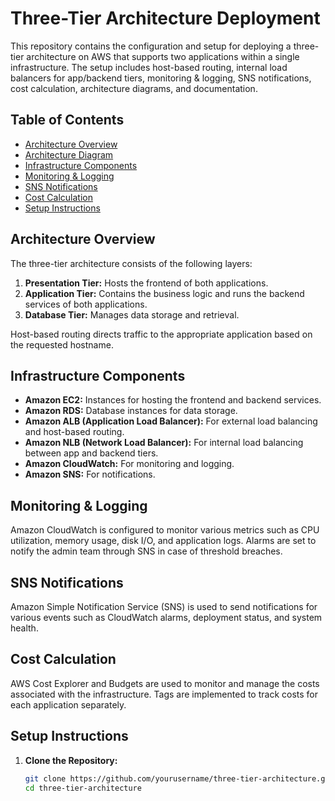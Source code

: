 # Three-Tier Architecture Deployment

This repository contains the configuration and setup for deploying a three-tier architecture on AWS that supports two applications within a single infrastructure. The setup includes host-based routing, internal load balancers for app/backend tiers, monitoring & logging, SNS notifications, cost calculation, architecture diagrams, and documentation.

## Table of Contents

- [Architecture Overview](#architecture-overview)
- [Architecture Diagram](#architecture-diagram)
- [Infrastructure Components](#infrastructure-components)
- [Monitoring & Logging](#monitoring--logging)
- [SNS Notifications](#sns-notifications)
- [Cost Calculation](#cost-calculation)
- [Setup Instructions](#setup-instructions)


## Architecture Overview

The three-tier architecture consists of the following layers:
1. **Presentation Tier:** Hosts the frontend of both applications.
2. **Application Tier:** Contains the business logic and runs the backend services of both applications.
3. **Database Tier:** Manages data storage and retrieval.

Host-based routing directs traffic to the appropriate application based on the requested hostname.

## Infrastructure Components

- **Amazon EC2:** Instances for hosting the frontend and backend services.
- **Amazon RDS:** Database instances for data storage.
- **Amazon ALB (Application Load Balancer):** For external load balancing and host-based routing.
- **Amazon NLB (Network Load Balancer):** For internal load balancing between app and backend tiers.
- **Amazon CloudWatch:** For monitoring and logging.
- **Amazon SNS:** For notifications.

## Monitoring & Logging

Amazon CloudWatch is configured to monitor various metrics such as CPU utilization, memory usage, disk I/O, and application logs. Alarms are set to notify the admin team through SNS in case of threshold breaches.

## SNS Notifications

Amazon Simple Notification Service (SNS) is used to send notifications for various events such as CloudWatch alarms, deployment status, and system health.

## Cost Calculation

AWS Cost Explorer and Budgets are used to monitor and manage the costs associated with the infrastructure. Tags are implemented to track costs for each application separately.

## Setup Instructions

1. **Clone the Repository:**
   ```bash
   git clone https://github.com/yourusername/three-tier-architecture.git
   cd three-tier-architecture
